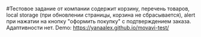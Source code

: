 #Тестовое задание от компании
содержит корзину, перечень товаров, local storage (при обновлении страницы, корзина не сбрасывается), alert при нажатии на кнопку "оформить покупку" с подтверждением заказа. Адаптивности нет.
Demo: https://yanaalex.github.io/movavi-test/
